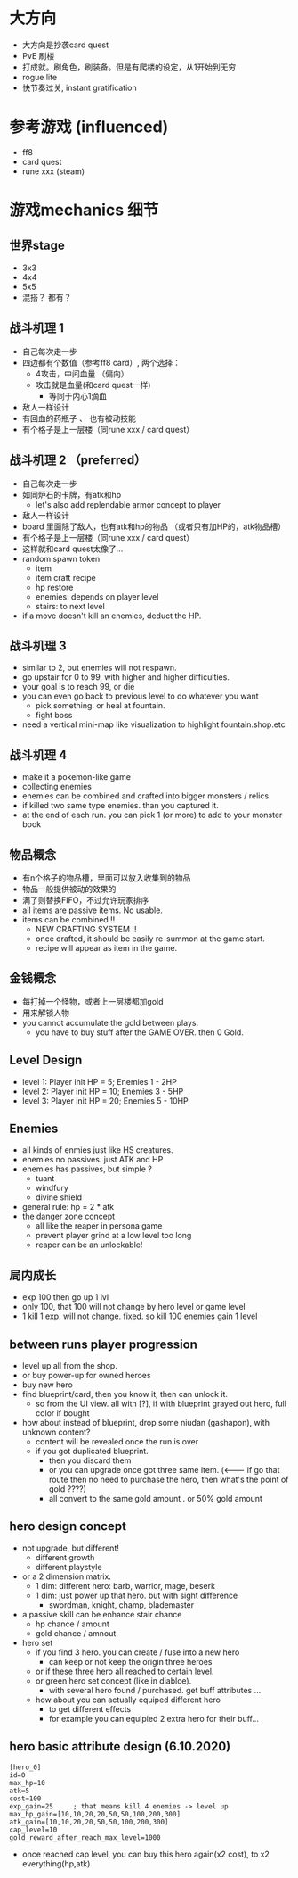 # 大方向

* 大方向是抄袭card quest
* PvE 刷楼
* 打成就。刷角色，刷装备。但是有爬楼的设定，从1开始到无穷
* rogue lite
* 快节奏过关, instant gratification


# 参考游戏 (influenced)
* ff8
* card quest
* rune xxx (steam)

# 游戏mechanics 细节

## 世界stage
* 3x3
* 4x4
* 5x5
* 混搭？ 都有？

## 战斗机理 1
* 自己每次走一步
* 四边都有个数值（参考ff8 card）, 两个选择：
    * 4攻击，中间血量 （偏向）
    * 攻击就是血量(和card quest一样)
        * 等同于内心1滴血
* 敌人一样设计
* 有回血的药瓶子 、 也有被动技能
* 有个格子是上一层楼（同rune xxx / card quest）

## 战斗机理 2 （preferred）
* 自己每次走一步
* 如同炉石的卡牌，有atk和hp
	* let's also add replendable armor concept to player
* 敌人一样设计
* board 里面除了敌人，也有atk和hp的物品 （或者只有加HP的，atk物品槽）
* 有个格子是上一层楼（同rune xxx / card quest）
* 这样就和card quest太像了...
* random spawn token
	* item
	* item craft recipe
	* hp restore
	* enemies: depends on player level
	* stairs: to next level
* if a move doesn't kill an enemies, deduct the HP.

## 战斗机理 3
* similar to 2, but enemies will not respawn.
* go upstair for 0 to 99, with higher and higher difficulties.
* your goal is to reach 99, or die
* you can even go back to previous level to do whatever you want
	* pick something. or heal at fountain.
	* fight boss
* need a vertical mini-map like visualization to highlight fountain.shop.etc

## 战斗机理 4
* make it a pokemon-like game
* collecting enemies
* enemies can be combined and crafted into bigger monsters / relics.
* if killed two same type enemies. than you captured it.
* at the end of each run. you can pick 1 (or more) to add to your monster book

## 物品概念
* 有n个格子的物品槽，里面可以放入收集到的物品
* 物品一般提供被动的效果的
* 满了则替换FIFO，不过允许玩家排序
* all items are passive items. No usable.
* items can be combined !!
	* NEW CRAFTING SYSTEM !!
	* once drafted, it should be easily re-summon at the game start.
	* recipe will appear as item in the game.

## 金钱概念
* 每打掉一个怪物，或者上一层楼都加gold
* 用来解锁人物
* you cannot accumulate the gold between plays.
	* you have to buy stuff after the GAME OVER. then 0 Gold.

## Level Design
* level 1: Player init HP = 5; Enemies 1 - 2HP
* level 2: Player init HP = 10;  Enemies 3 - 5HP
* level 3: Player init HP = 20;  Enemies 5 - 10HP

## Enemies
* all kinds of enmies just like HS creatures.
* enemies no passives. just ATK and HP
* enemies has passives, but simple ?
	* tuant
	* windfury
	* divine shield
* general rule: hp = 2 * atk
* the danger zone concept
	* all like the reaper in persona game
	* prevent player grind at a low level too long
	* reaper can be an unlockable!

## 局内成长
* exp 100 then go up 1 lvl
* only 100, that 100 will not change by hero level or game level
* 1 kill 1 exp. will not change. fixed. so kill 100 enemies gain 1 level 

## between runs player progression
* level up all from the shop.
* or buy power-up for owned heroes
* buy new hero
* find blueprint/card, then you know it, then can unlock it.
	* so from the UI view. all with [?], if with blueprint grayed out hero, full color if bought
* how about instead of blueprint, drop some niudan (gashapon), with unknown content?
	* content will be revealed once the run is over
	* if you got duplicated blueprint. 
		* then you discard them
		* or you can upgrade once got three same item. (<--- if go that route then no need to purchase the hero, then what's the point of gold ????)
		* all convert to the same gold amount . or 50% gold amount

## hero design concept
* not upgrade, but different!
	* different growth
	* different playstyle
* or a 2 dimension matrix.
	* 1 dim: different hero: barb, warrior, mage, beserk
	* 1 dim: just power up that hero. but with sight difference
		* swordman, knight, champ, blademaster
* a passive skill can be enhance stair chance
	* hp chance / amount
	* gold chance / amnout
* hero set
	* if you find 3 hero. you can create / fuse into a new hero
		* can keep or not keep the origin three heroes
	* or if these three hero all reached to certain level.
	* or green hero set concept (like in diabloe).
		* with several hero found / purchased. get buff attributes ...
	* how about you can actually equiped different hero
		* to get different effects 
		* for example you can equipied 2 extra hero for their buff...


## hero basic attribute design (6.10.2020)
```
[hero_0]
id=0
max_hp=10
atk=5
cost=100
exp_gain=25     ; that means kill 4 enemies -> level up
max_hp_gain=[10,10,20,20,50,50,100,200,300]
atk_gain=[10,10,20,20,50,50,100,200,300]
cap_level=10
gold_reward_after_reach_max_level=1000
```
* once reached cap level, you can buy this hero again(x2 cost), to x2 everything(hp,atk)